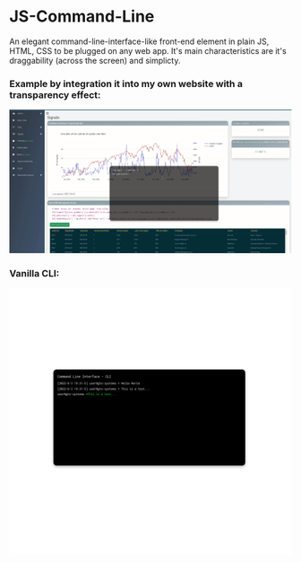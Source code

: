 # JS-Command-Line


An elegant command-line-interface-like front-end element in plain JS, HTML, CSS to be plugged on any web app.
It's main characteristics are it's draggability (across the screen) and simplicty.


### Example by integration it into my own website with a transparency effect:

<img src="https://github.com/alexnesov/JS-Command-Line/blob/main/CLI.gif">


### Vanilla CLI:
<img src="https://github.com/alexnesov/JS-Command-Line/blob/main/CLI.png">
